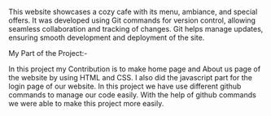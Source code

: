 This website showcases a cozy cafe with its menu, ambiance, and special offers. It was developed using Git commands for version control, allowing seamless collaboration and tracking of changes. Git helps manage updates, ensuring smooth development and deployment of the site.

My Part of the Project:-

In this project my Contribution is to make home page and About us page of the website by using HTML and CSS.
I also did the javascript part for the login page of our website.
In this project we have use different github commands to manage our code easily.
With the help of github commands we were able to make this project more easily.
